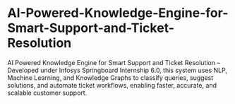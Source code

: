 # AI-Powered-Knowledge-Engine-for-Smart-Support-and-Ticket-Resolution
AI Powered Knowledge Engine for Smart Support and Ticket Resolution – Developed under Infosys Springboard Internship 6.0, this system uses NLP, Machine Learning, and Knowledge Graphs to classify queries, suggest solutions, and automate ticket workflows, enabling faster, accurate, and scalable customer support.
